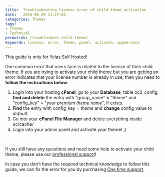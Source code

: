```yaml
---
title:  Troubleshooting license error of child theme activation
date:   2016-06-29 11:27:04
categories: Themes
tags: 
- Themes
- Technical
permalink: /troubleshoot-child-theme/
keywords: license, error, theme, panel, activate, appearance
---
```

<div class="alert alert-warning">
<strong><i class="glyphicon glyphicon-warning-sign"></i> </strong> This guide is only for Yclas Self Hosted!
</div>

One common error that users face is related to the license of their child theme. If you are trying to activate your child theme but you are getting an error indicates that your license number is already in use, then you need to **follow the instructions below**:

1. Login into your hosting **cPanel**, go to your **Database**, table oc2\_config, **find and delete** the entry with "group_name" = "theme" and "config_key" = "_your premium theme name_", if exists.
2. **Find** the entry with config_key = _theme_ and **change** config_value to _default_.
3. Go into your **cPanel File Manager** and delete everything inside oc/cache/
4. Login into your admin panel and activate your theme! ;)

<br>

If you still have any questions and need some help to activate your child theme, please use our [professional support](https://selfhosted.yclas.com/support/)! 

In case you don't have the required technical knowledge to follow this guide, we can fix the error for you by purchasing [One time support](https://selfhosted.yclas.com/services/one-time-support.html).








